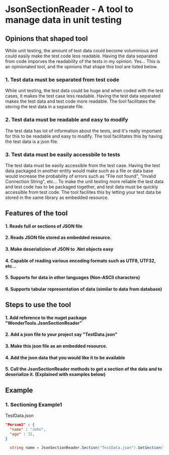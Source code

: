 # JsonSectionReader - A tool to manage data in unit testing

## Opinions that shaped tool
While unit testing, the amount of test data could become voluminious and could easily make the test code less readable. Having the data separated from code imporves the readability of the tests in my opinion. Yes... This is an opinionated tool, and the opinions that shape this tool are listed below.

### 1. Test data must be separated from test code
While unit testing, the test data could be huge and when coded with the test cases, it makes the test case less readable. Having the test data separated makes the test data and test code more readable. The tool facilitates the storing the test data in a separate file.

### 2. Test data must be readable and easy to modify
The test data has lot of information about the tests, and it's really important for this to be readable and easy to modify. The tool facilitates this by having the test data is a json file.

### 3. Test data must be easily accessbile to tests
The test data must be easily accessible from the test case. Having the test data packaged in another entity would make such as a file or data base would increase the probability of errors such as "File not found", "Invalid Connection String", etc... To make the unit testing more reliable the test data and test code has to be packaged together, and test data must be quickly accessible from test code. The tool facilites this by letting your test data be stored in the same library as embedded resource.  

## Features of the tool
#### 1. Reads full or sections of JSON file
#### 2. Reads JSON file stored as embedded resource. 
#### 3. Make deserializion of JSON to .Net objects easy
#### 4. Capable of reading various encoding formats such as UTF8, UTF32, etc...
#### 5. Supports for data in other languages (Non-ASCII characters)
#### 6. Supports tabular representation of data (similar to data from database)

## Steps to use the tool
#### 1. Add reference to the nuget package "WonderTools.JsonSectionReader"
#### 2. Add a json file to your project say "TestData.json"
#### 3. Make this json file as an embedded resource.
#### 4. Add the json data that you would like it to be available
#### 5. Call the JsonSectionReader methods to get a section of the data and to deserialize it. (Explained with examples below)

## Example

### 1. Sectioning Example1
TestData.json
```json
"Person1" : {
  "name" : "John",
  "age" : 32,
}

```

```cs
  string name = JsonSectionReader.Section("TestData.json").GetSection("Person1", "name").GetObject<string>();
```




